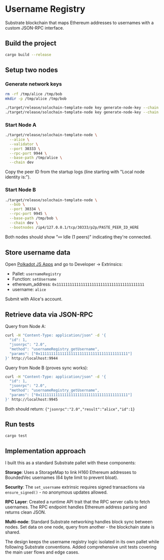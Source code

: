 # Username Registry

Substrate blockchain that maps Ethereum addresses to usernames with a custom JSON-RPC interface.

## Build the project

```bash
cargo build --release
```

## Setup two nodes

### Generate network keys

```bash
rm -rf /tmp/alice /tmp/bob
mkdir -p /tmp/alice /tmp/bob

./target/release/solochain-template-node key generate-node-key --chain dev --base-path /tmp/alice
./target/release/solochain-template-node key generate-node-key --chain dev --base-path /tmp/bob
```

### Start Node A

```bash
./target/release/solochain-template-node \
  --alice \
  --validator \
  --port 30333 \
  --rpc-port 9944 \
  --base-path /tmp/alice \
  --chain dev
```

Copy the peer ID from the startup logs (line starting with "Local node identity is:").

### Start Node B

```bash
./target/release/solochain-template-node \
  --bob \
  --port 30334 \
  --rpc-port 9945 \
  --base-path /tmp/bob \
  --chain dev \
  --bootnodes /ip4/127.0.0.1/tcp/30333/p2p/PASTE_PEER_ID_HERE
```

Both nodes should show "💤 Idle (1 peers)" indicating they're connected.

## Store username data

Open [Polkadot JS Apps](https://polkadot.js.org/apps/?rpc=ws://localhost:9944) and go to Developer → Extrinsics:

- Pallet: `usernameRegistry`
- Function: `setUsername`
- ethereum_address: `0x1111111111111111111111111111111111111111`
- username: `alice`

Submit with Alice's account.

## Retrieve data via JSON-RPC

Query from Node A:
```bash
curl -H "Content-Type: application/json" -d '{
  "id": 1,
  "jsonrpc": "2.0",
  "method": "usernameRegistry_getUsername",
  "params": ["0x1111111111111111111111111111111111111111"]
}' http://localhost:9944
```

Query from Node B (proves sync works):
```bash
curl -H "Content-Type: application/json" -d '{
  "id": 1,
  "jsonrpc": "2.0",
  "method": "usernameRegistry_getUsername",
  "params": ["0x1111111111111111111111111111111111111111"]
}' http://localhost:9945
```

Both should return: `{"jsonrpc":"2.0","result":"alice","id":1}`

## Run tests

```bash
cargo test
```

## Implementation approach

I built this as a standard Substrate pallet with these components:

**Storage**: Uses a StorageMap to link H160 Ethereum addresses to BoundedVec usernames (64 byte limit to prevent bloat).

**Security**: The `set_username` extrinsic requires signed transactions via `ensure_signed()` - no anonymous updates allowed.

**RPC Layer**: Created a runtime API trait that the RPC server calls to fetch usernames. The RPC endpoint handles Ethereum address parsing and returns clean JSON.

**Multi-node**: Standard Substrate networking handles block sync between nodes. Set data on one node, query from another - the blockchain state is shared.

The design keeps the username registry logic isolated in its own pallet while following Substrate conventions. Added comprehensive unit tests covering the main user flows and edge cases.
